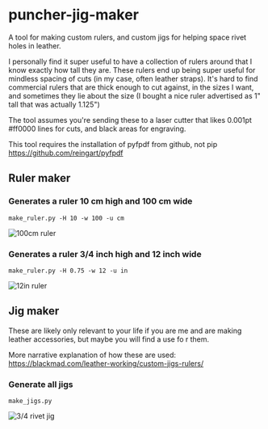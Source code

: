 # puncher-jig-maker

A tool for making custom rulers, and custom jigs for helping space rivet holes in leather.

I personally find it super useful to have a collection of rulers around that I know exactly how tall they are. These rulers end up being super useful for mindless spacing of cuts (in my case, often leather straps). It's hard to find commercial rulers that are thick enough to cut against, in the sizes I want, and sometimes they lie about the size (I bought a nice ruler advertised as 1" tall that was actually 1.125")

The tool assumes you're sending these to a laser cutter that likes 0.001pt #ff0000 lines for cuts, and black areas for engraving.

This tool requires the installation of pyfpdf from github, not pip https://github.com/reingart/pyfpdf


## Ruler maker

### Generates a ruler 10 cm high and 100 cm wide

    make_ruler.py -H 10 -w 100 -u cm
    
![100cm ruler](http://dump.blackmad.com.s3.amazonaws.com/rulers/ruler-10.0-x-100-cm.png)

### Generates a ruler 3/4 inch high and 12 inch wide

    make_ruler.py -H 0.75 -w 12 -u in 
    
![12in ruler](http://dump.blackmad.com.s3.amazonaws.com/rulers/ruler-0.75-x-12-in.png)


## Jig maker

These are likely only relevant to your life if you are me and are making leather accessories, but maybe you will find a use fo r them. 

More narrative explanation of how these are used: https://blackmad.com/leather-working/custom-jigs-rulers/

### Generate all jigs
    make_jigs.py
   
![3/4 rivet jig](http://dump.blackmad.com.s3.amazonaws.com/rulers/0.75_rivet_jigs.pdf.png)
